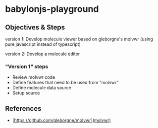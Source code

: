 # babylonjs-playground

## Objectives & Steps

version 1: Develop molecule viewer based on gleborgne's molvwr (using pure javascript instead of typescript)

version 2: Develop a molecule editor

### "Version 1" steps

* Review molvwr code
* Define features that need to be used from "molvwr"
* Define molecule data source
* Setup source


## References

* [https://github.com/gleborgne/molvwr](molvwr)
